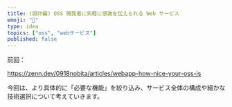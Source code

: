 ```yaml
---
title: (設計編) OSS 開発者に気軽に感謝を伝えられる Web サービス
emoji: "🥰"
type: idea
topics: ["oss", "webサービス"]
published: false
---
```


前回：

https://zenn.dev/0918nobita/articles/webapp-how-nice-your-oss-is

今回は、より具体的に「必要な機能」を絞り込み、サービス全体の構成や細かな技術選択について考えていきます。
